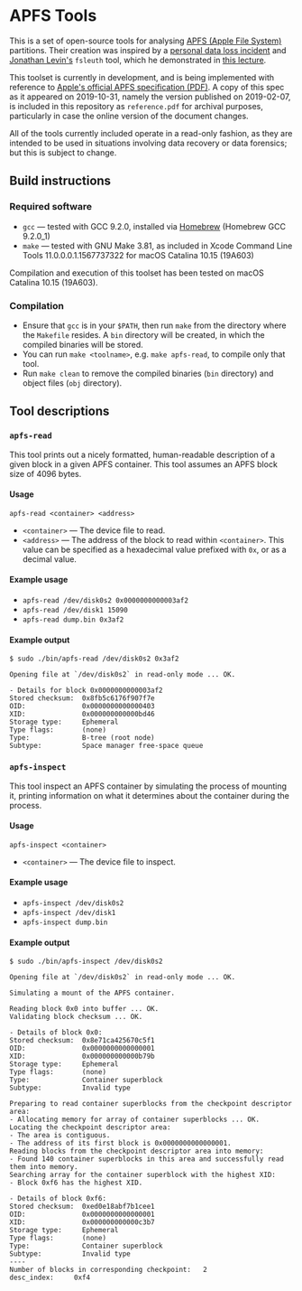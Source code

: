 # APFS Tools

This is a set of open-source tools for analysing [APFS (Apple File System)](https://en.wikipedia.org/wiki/Apple_File_System)
partitions. Their creation was inspired by a [personal data loss incident](https://apple.stackexchange.com/questions/373718)
and [Jonathan Levin's](https://twitter.com/Morpheus______) `fsleuth` tool, which
he demonstrated in [this lecture](http://docs.macsysadmin.se/2018/video/Day4Session2.mp4).

This toolset is currently in development, and is being implemented with reference
to [Apple's official APFS specification (PDF)](https://developer.apple.com/support/downloads/Apple-File-System-Reference.pdf).
A copy of this spec as it appeared on 2019-10-31, namely the version published
on 2019-02-07, is included in this repository as `reference.pdf` for archival
purposes, particularly in case the online version of the document changes.

All of the tools currently included operate in a read-only fashion, as they are
intended to be used in situations involving data recovery or data forensics; but
this is subject to change.

## Build instructions

### Required software

- `gcc` — tested with GCC 9.2.0, installed via [Homebrew](https://brew.sh) (Homebrew GCC 9.2.0_1)
- `make` — tested with GNU Make 3.81, as included in Xcode Command Line Tools 11.0.0.0.1.1567737322 for macOS Catalina 10.15 (19A603)

Compilation and execution of this toolset has been tested on macOS Catalina 10.15 (19A603).

### Compilation

- Ensure that `gcc` is in your `$PATH`, then run `make` from the directory where
  the `Makefile` resides. A `bin` directory will be created, in which the
  compiled binaries will be stored.
- You can run `make <toolname>`, e.g. `make apfs-read`, to compile only that
  tool.
- Run `make clean` to remove the compiled binaries (`bin` directory) and object
  files (`obj` directory).

## Tool descriptions

### `apfs-read`

This tool prints out a nicely formatted, human-readable description of a given
block in a given APFS container. This tool assumes an APFS block size of 4096
bytes.

#### Usage

`apfs-read <container> <address>`
- `<container>` — The device file to read.
- `<address>` — The address of the block to read within `<container>`.
    This value can be specified as a hexadecimal value prefixed with `0x`,
    or as a decimal value.

#### Example usage

- `apfs-read /dev/disk0s2 0x0000000000003af2`
- `apfs-read /dev/disk1 15090`
- `apfs-read dump.bin 0x3af2`

#### Example output

```
$ sudo ./bin/apfs-read /dev/disk0s2 0x3af2

Opening file at `/dev/disk0s2` in read-only mode ... OK.

- Details for block 0x0000000000003af2
Stored checksum:  0x8fb5c6176f907f7e
OID:              0x0000000000000403
XID:              0x000000000000bd46
Storage type:     Ephemeral
Type flags:       (none)
Type:             B-tree (root node)
Subtype:          Space manager free-space queue
```

### `apfs-inspect`

This tool inspect an APFS container by simulating the process of mounting it,
printing information on what it determines about the container during the
process.

#### Usage

`apfs-inspect <container>`
- `<container>` — The device file to inspect.

#### Example usage

- `apfs-inspect /dev/disk0s2`
- `apfs-inspect /dev/disk1`
- `apfs-inspect dump.bin`

#### Example output

```
$ sudo ./bin/apfs-inspect /dev/disk0s2

Opening file at `/dev/disk0s2` in read-only mode ... OK.

Simulating a mount of the APFS container.

Reading block 0x0 into buffer ... OK.
Validating block checksum ... OK.

- Details of block 0x0:
Stored checksum:  0x8e71ca425670c5f1
OID:              0x0000000000000001
XID:              0x000000000000b79b
Storage type:     Ephemeral
Type flags:       (none)
Type:             Container superblock
Subtype:          Invalid type

Preparing to read container superblocks from the checkpoint descriptor area:
- Allocating memory for array of container superblocks ... OK.
Locating the checkpoint descriptor area:
- The area is contiguous.
- The address of its first block is 0x0000000000000001.
Reading blocks from the checkpoint descriptor area into memory:
- Found 140 container superblocks in this area and successfully read them into memory.
Searching array for the container superblock with the highest XID:
- Block 0xf6 has the highest XID.

- Details of block 0xf6:
Stored checksum:  0xed0e18abf7b1cee1
OID:              0x0000000000000001
XID:              0x000000000000c3b7
Storage type:     Ephemeral
Type flags:       (none)
Type:             Container superblock
Subtype:          Invalid type
----
Number of blocks in corresponding checkpoint:   2
desc_index:     0xf4
```

